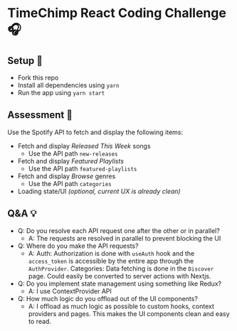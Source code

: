 # TimeChimp React Coding Challenge 🎧

## Setup 🚀

- Fork this repo
- Install all dependencies using `yarn`
- Run the app using `yarn start`

## Assessment 📖

Use the Spotify API to fetch and display the following items:

- Fetch and display _Released This Week_ songs
  - Use the API path `new-releases`
- Fetch and display _Featured Playlists_
  - Use the API path `featured-playlists`
- Fetch and display _Browse_ genres
  - Use the API path `categories`
- Loading state/UI _(optional, current UX is already clean)_

## Q&A 💡

- Q: Do you resolve each API request one after the other or in parallel?
  - A: The requests are resolved in parallel to prevent blocking the UI
- Q: Where do you make the API requests?
  - A: Auth: Authorization is done with `useAuth` hook and the `access_token` is accessible by the entire app through the `AuthProvider`. Categories: Data fetching is done in the `Discover` page. Could easily be converted to server actions with Nextjs.
- Q: Do you implement state management using something like Redux?
  - A: I use ContextProvider API
- Q: How much logic do you offload out of the UI components?
  - A: I offload as much logic as possible to custom hooks, context providers and pages. This makes the UI components clean and easy to read.

